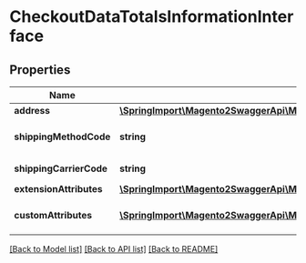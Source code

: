 # CheckoutDataTotalsInformationInterface

## Properties
Name | Type | Description | Notes
------------ | ------------- | ------------- | -------------
**address** | [**\SpringImport\Magento2SwaggerApi\Model\QuoteDataAddressInterface**](QuoteDataAddressInterface.md) |  | 
**shippingMethodCode** | **string** | Shipping method code | [optional] 
**shippingCarrierCode** | **string** | Carrier code | [optional] 
**extensionAttributes** | [**\SpringImport\Magento2SwaggerApi\Model\CheckoutDataTotalsInformationExtensionInterface**](CheckoutDataTotalsInformationExtensionInterface.md) |  | [optional] 
**customAttributes** | [**\SpringImport\Magento2SwaggerApi\Model\FrameworkAttributeInterface[]**](FrameworkAttributeInterface.md) | Custom attributes values. | [optional] 

[[Back to Model list]](../README.md#documentation-for-models) [[Back to API list]](../README.md#documentation-for-api-endpoints) [[Back to README]](../README.md)


